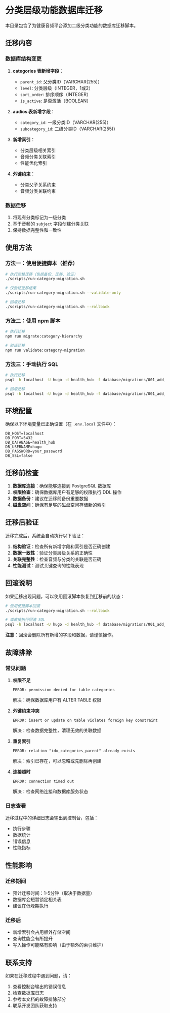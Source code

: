 # 分类层级功能数据库迁移

本目录包含了为健康音频平台添加二级分类功能的数据库迁移脚本。

## 迁移内容

### 数据库结构变更

1. **categories 表新增字段**：
   - `parent_id`: 父分类ID（VARCHAR(255)）
   - `level`: 分类层级（INTEGER，1或2）
   - `sort_order`: 排序顺序（INTEGER）
   - `is_active`: 是否激活（BOOLEAN）

2. **audios 表新增字段**：
   - `category_id`: 一级分类ID（VARCHAR(255)）
   - `subcategory_id`: 二级分类ID（VARCHAR(255)）

3. **新增索引**：
   - 分类层级相关索引
   - 音频分类关联索引
   - 性能优化索引

4. **外键约束**：
   - 分类父子关系约束
   - 音频分类关联约束

### 数据迁移

1. 将现有分类标记为一级分类
2. 基于音频的 `subject` 字段创建分类关联
3. 保持数据完整性和一致性

## 使用方法

### 方法一：使用便捷脚本（推荐）

```bash
# 执行完整迁移（包括备份、迁移、验证）
./scripts/run-category-migration.sh

# 仅验证迁移结果
./scripts/run-category-migration.sh --validate-only

# 回滚迁移
./scripts/run-category-migration.sh --rollback
```

### 方法二：使用 npm 脚本

```bash
# 执行迁移
npm run migrate:category-hierarchy

# 验证迁移
npm run validate:category-migration
```

### 方法三：手动执行 SQL

```bash
# 执行迁移
psql -h localhost -U hugo -d health_hub -f database/migrations/001_add_category_hierarchy.sql

# 回滚迁移
psql -h localhost -U hugo -d health_hub -f database/migrations/001_add_category_hierarchy_rollback.sql
```

## 环境配置

确保以下环境变量已正确设置（在 `.env.local` 文件中）：

```env
DB_HOST=localhost
DB_PORT=5432
DB_DATABASE=health_hub
DB_USERNAME=hugo
DB_PASSWORD=your_password
DB_SSL=false
```

## 迁移前检查

1. **数据库连接**：确保能够连接到 PostgreSQL 数据库
2. **权限检查**：确保数据库用户有足够的权限执行 DDL 操作
3. **数据备份**：建议在迁移前备份重要数据
4. **磁盘空间**：确保有足够的磁盘空间存储新的索引

## 迁移后验证

迁移完成后，系统会自动执行以下验证：

1. **结构验证**：检查所有新增字段和索引是否正确创建
2. **数据一致性**：验证分类层级关系的正确性
3. **关联完整性**：检查音频与分类的关联是否正确
4. **性能测试**：测试关键查询的性能表现

## 回滚说明

如果迁移出现问题，可以使用回滚脚本恢复到迁移前的状态：

```bash
# 使用便捷脚本回滚
./scripts/run-category-migration.sh --rollback

# 或直接执行回滚 SQL
psql -h localhost -U hugo -d health_hub -f database/migrations/001_add_category_hierarchy_rollback.sql
```

**注意**：回滚会删除所有新增的字段和数据，请谨慎操作。

## 故障排除

### 常见问题

1. **权限不足**
   ```
   ERROR: permission denied for table categories
   ```
   解决：确保数据库用户有 ALTER TABLE 权限

2. **外键约束冲突**
   ```
   ERROR: insert or update on table violates foreign key constraint
   ```
   解决：检查数据完整性，清理无效的关联数据

3. **重复索引**
   ```
   ERROR: relation "idx_categories_parent" already exists
   ```
   解决：索引已存在，可以忽略或先删除再创建

4. **连接超时**
   ```
   ERROR: connection timed out
   ```
   解决：检查网络连接和数据库服务状态

### 日志查看

迁移过程中的详细日志会输出到控制台，包括：
- 执行步骤
- 数据统计
- 错误信息
- 性能指标

## 性能影响

### 迁移期间

- 预计迁移时间：1-5分钟（取决于数据量）
- 数据库会短暂锁定相关表
- 建议在低峰期执行

### 迁移后

- 新增索引会占用额外存储空间
- 查询性能会有所提升
- 写入操作可能略有影响（由于额外的索引维护）

## 联系支持

如果在迁移过程中遇到问题，请：

1. 查看控制台输出的错误信息
2. 检查数据库日志
3. 参考本文档的故障排除部分
4. 联系开发团队获取支持